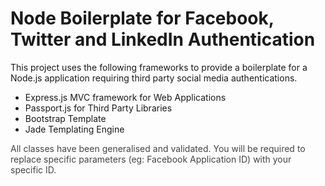 Node Boilerplate for Facebook, Twitter and LinkedIn Authentication
================

<p>This project uses the following frameworks to provide a boilerplate for a Node.js application requiring third party social media authentications.</p>

<ul>
	<li>Express.js MVC framework for Web Applications</li>
	<li>Passport.js for Third Party Libraries</li>
	<li>Bootstrap Template</li>
	<li>Jade Templating Engine</li>
</ul>


<p style='color:#444;'>All classes have been generalised and validated. You will be required to replace specific parameters (eg: Facebook Application ID) with your specific ID.</p>
	
